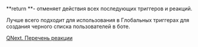 
**return **- отменяет действия всех последующих триггеров и реакций. 



Лучше всего подходит для использования в Глобальных триггерах для создания черного списка пользователей в боте.



[QNext. Перечень реакции](/docs-test/ph/QNext-admin-reaction-about-05-01)